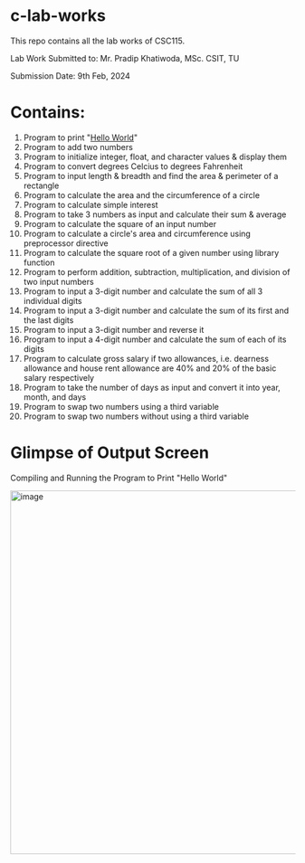 # c-lab-works
 This repo contains all the lab works of CSC115.
 
 Lab Work Submitted to:
 Mr. Pradip Khatiwoda, MSc. CSIT, TU
 
 Submission Date:
 9th Feb, 2024

# Contains:

1. Program to print "[Hello World](https://github.com/b1nay/c-lab-works/blob/main/add.c)"
2. Program to add two numbers
3. Program to initialize integer, float, and character values & display them
4. Program to convert degrees Celcius to degrees Fahrenheit
5. Program to input length & breadth and find the area & perimeter of a rectangle
6. Program to calculate the area and the circumference of a circle
7. Program to calculate simple interest
8. Program to take 3 numbers as input and calculate their sum & average
9. Program to calculate the square of an input number
10. Program to calculate a circle's area and circumference using preprocessor directive
11. Program to calculate the square root of a given number using library function
12. Program to perform addition, subtraction, multiplication, and division of two input numbers
13. Program to input a 3-digit number and calculate the sum of all 3 individual digits
14. Program to input a 3-digit number and calculate the sum of its first and the last digits
15. Program to input a 3-digit number and reverse it
16. Program to input a 4-digit number and calculate the sum of each of its digits
17. Program to calculate gross salary if two allowances, i.e. dearness allowance and house rent allowance are 40% and 20% of the basic salary respectively
18. Program to take the number of days as input and convert it into year, month, and days
19. Program to swap two numbers using a third variable
20. Program to swap two numbers without using a third variable

# Glimpse of Output Screen
Compiling and Running the Program to Print "Hello World" 

<img width="643" alt="image" src="https://github.com/b1nay/c-lab-works/assets/155901730/0ceaa481-9879-4570-9ead-f1b1ee3c804a">




